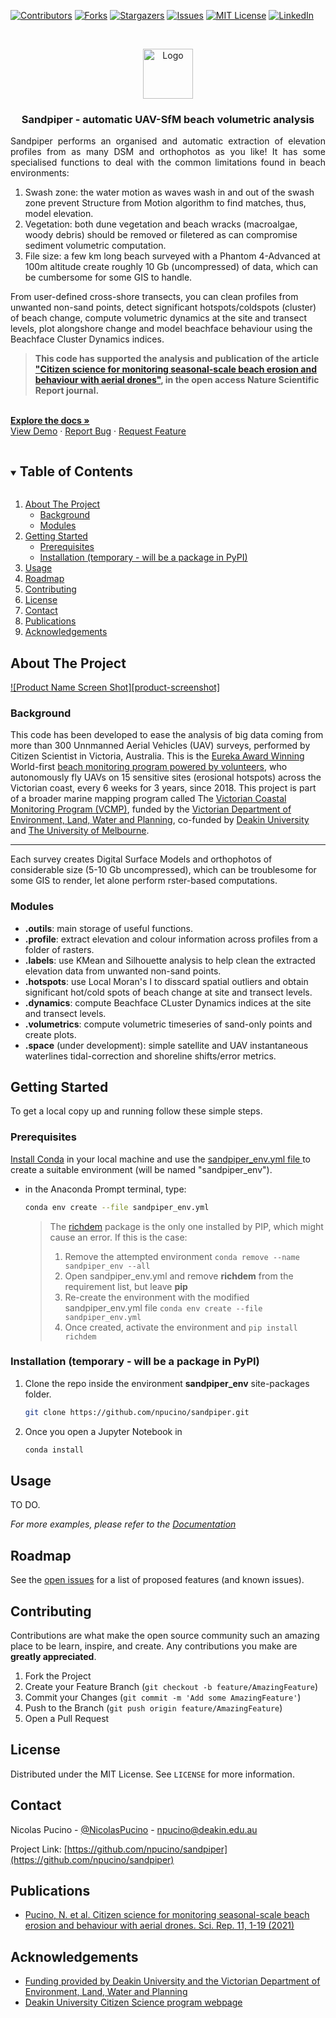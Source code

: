 <!-- PROJECT SHIELDS -->
<!--
*** I'm using markdown "reference style" links for readability.
*** Reference links are enclosed in brackets [ ] instead of parentheses ( ).
*** See the bottom of this document for the declaration of the reference variables
*** for contributors-url, forks-url, etc. This is an optional, concise syntax you may use.
*** https://www.markdownguide.org/basic-syntax/#reference-style-links
-->
[![Contributors][contributors-shield]][contributors-url]
[![Forks][forks-shield]][forks-url]
[![Stargazers][stars-shield]][stars-url]
[![Issues][issues-shield]][issues-url]
[![MIT License][license-shield]][license-url]
[![LinkedIn][linkedin-shield]][linkedin-url]



<!-- PROJECT LOGO -->
<br />
<p align="center">
  <a href="https://github.com/npucino/sandpiper">
    <img src="images/logo.png" alt="Logo" width="80" height="80">
  </a>

  <h3 align="center">Sandpiper - automatic UAV-SfM beach volumetric analysis</h3>

  <p align="justify">
    Sandpiper performs an organised and automatic extraction of elevation profiles from as many DSM and orthophotos as you like!
    It has some specialised functions to deal with the common limitations found in beach environments:
  <ol>
    <li>Swash zone: the water motion as waves wash in and out of the swash zone prevent Structure from Motion algorithm to find matches, thus, model elevation.</li>
    <li>Vegetation: both dune vegetation and beach wracks (macroalgae, woody debris) should be removed or filetered as can compromise sediment volumetric computation.</li>
    <li>File size: a few km long beach surveyed with a Phantom 4-Advanced at 100m altitude create roughly 10 Gb (uncompressed) of data, which can be cumbersome for some GIS to handle.</li>
  </ol>
  
  From user-defined cross-shore transects, you can clean profiles from unwanted non-sand points, detect significant hotspots/coldspots (cluster) of beach change, compute     volumetric dynamics at the site and transect levels, plot alongshore change and model beachface behaviour using the Beachface Cluster Dynamics indices.
  
  >**This code has supported the analysis and publication of the article ["Citizen science for monitoring seasonal-scale beach erosion and behaviour with aerial drones"](https://rdcu.be/cfgvu  "link to paper"), in the open access Nature Scientific Report journal.**


  <br />
  <a href="https://github.com/npucino/sandpiper"><strong>Explore the docs »</strong></a>
  <br />
  <a href="https://github.com/npucino/sandpiper">View Demo</a>
  ·
  <a href="https://github.com/npucino/sandpiper/issues">Report Bug</a>
  ·
  <a href="https://github.com/npucino/sandpiper/issues">Request Feature</a>
  </p>
</p>



<!-- TABLE OF CONTENTS -->
<details open="open">
  <summary><h2 style="display: inline-block">Table of Contents</h2></summary>
  <ol>
    <li>
      <a href="#about-the-project">About The Project</a>
      <ul>
        <li><a href="#Background">Background</a></li>
        <li><a href="#Modules">Modules</a></li>
      </ul>
    </li>
    <li>
      <a href="#getting-started">Getting Started</a>
      <ul>
        <li><a href="#prerequisites">Prerequisites</a></li>
        <li><a href="#Installation (temporary - will be a package in PyPI)">Installation (temporary - will be a package in PyPI)</a></li>
      </ul>
    </li>
    <li><a href="#usage">Usage</a></li>
    <li><a href="#roadmap">Roadmap</a></li>
    <li><a href="#contributing">Contributing</a></li>
    <li><a href="#license">License</a></li>
    <li><a href="#contact">Contact</a></li>
    <li><a href="#publications">Publications</a></li>
    <li><a href="#acknowledgements">Acknowledgements</a></li>
   
  </ol>
</details>



<!-- ABOUT THE PROJECT -->
## About The Project

[![Product Name Screen Shot][product-screenshot]](https://example.com)

<!-- Background -->
### Background
This code has been developed to ease the analysis of big data coming from more than 300 Unnmanned Aerial Vehicles (UAV) surveys, performed by Citizen Scientist in Victoria, Australia. This is the [Eureka Award Winning](https://www.deakin.edu.au/about-deakin/media-releases/articles/eureka-prize-win-for-world-first-citizen-science-program) World-first [beach monitoring program powered by volunteers](https://www.marinemapping.org/vcmp-citizen-science "info on the Citizen Science project"), who autonomously fly UAVs on 15 sensitive sites (erosional hotspots) across the Victorian coast, every 6 weeks for 3 years, since 2018. This project is part of a broader marine mapping program called The [Victorian Coastal Monitoring Program (VCMP)](https://www.marineandcoasts.vic.gov.au/coastal-programs/victorian-coastal-monitoring-program "VCMP website"), funded by the [Victorian Department of Environment, Land, Water and Planning](https://www.delwp.vic.gov.au/ "DELWP website"), co-funded by [Deakin University](https://www.deakin.edu.au/ "Deakin Uni website") and [The University of Melbourne](https://www.unimelb.edu.au/ "UniMelb website").
***
Each survey creates Digital Surface Models and orthophotos of considerable size (5-10 Gb uncompressed), which can be troublesome for some GIS to render, let alone perform rster-based computations.

<!-- modules -->
### Modules

* **.outils**: main storage of useful functions.
* **.profile**: extract elevation and colour information across profiles from a folder of rasters.
* **.labels**: use KMean and Silhouette analysis to help clean the extracted elevation data from unwanted non-sand points.
* **.hotspots**: use Local Moran's I to disscard spatial outliers and obtain significant hot/cold spots of beach change at site and transect levels.
* **.dynamics**: compute Beachface CLuster Dynamics indices at the site and transect levels.
* **.volumetrics**: compute volumetric timeseries of sand-only points and create plots.
* **.space** (under development): simple satellite and UAV instantaneous waterlines tidal-correction and shoreline shifts/error metrics.



<!-- GETTING STARTED -->
## Getting Started

To get a local copy up and running follow these simple steps.

### Prerequisites
[Install Conda] in your local machine and use the [sandpiper_env.yml file ](../blob/master/sandpiper_env.yml) to create a suitable environment (will be named "sandpiper_env").
* in the Anaconda Prompt terminal, type:
  ```sh
  conda env create --file sandpiper_env.yml
  ```
  > The [richdem](https://pypi.org/project/richdem/ "richdem pypi page") package is the only one installed by PIP, which might cause an error.
  > If this is the case:
  > 1. Remove the attempted environment `conda remove --name sandpiper_env --all`
  > 2. Open sandpiper_env.yml and remove **richdem** from the requirement list, but leave **pip**
  > 3. Re-create the environment with the modified sandpiper_env.yml file `conda env create --file sandpiper_env.yml`
  > 4. Once created, activate the environment and `pip install richdem`

### Installation (temporary - will be a package in PyPI)

1. Clone the repo inside the environment **sandpiper_env** site-packages folder.
   ```sh
   git clone https://github.com/npucino/sandpiper.git
   ```
2. Once you open a Jupyter Notebook in 
   ```sh
   conda install
   ```



<!-- USAGE EXAMPLES -->
## Usage

TO DO.

_For more examples, please refer to the [Documentation](https://example.com)_



<!-- ROADMAP -->
## Roadmap

See the [open issues](https://github.com/npucino/sandpiper/issues) for a list of proposed features (and known issues).



<!-- CONTRIBUTING -->
## Contributing

Contributions are what make the open source community such an amazing place to be learn, inspire, and create. Any contributions you make are **greatly appreciated**.

1. Fork the Project
2. Create your Feature Branch (`git checkout -b feature/AmazingFeature`)
3. Commit your Changes (`git commit -m 'Add some AmazingFeature'`)
4. Push to the Branch (`git push origin feature/AmazingFeature`)
5. Open a Pull Request



<!-- LICENSE -->
## License

Distributed under the MIT License. See `LICENSE` for more information.



<!-- CONTACT -->
## Contact

Nicolas Pucino - [@NicolasPucino](https://twitter.com/@NicolasPucino) - npucino@deakin.edu.au

Project Link: [https://github.com/npucino/sandpiper](https://github.com/npucino/sandpiper)


<!-- Publications -->
## Publications

* [Pucino, N. et al. Citizen science for monitoring seasonal-scale beach erosion and behaviour with aerial drones. Sci. Rep. 11, 1-19 (2021)](https://rdcu.be/cfgvu)

<!-- ACKNOWLEDGEMENTS -->
## Acknowledgements

* [Funding provided by Deakin University and the Victorian Department of Environment, Land, Water and Planning](https://www.marineandcoasts.vic.gov.au/coastal-programs/victorian-coastal-monitoring-program)
* [Deakin University Citizen Science program webpage](https://www.marinemapping.org/vcmp-citizen-science)






<!-- MARKDOWN LINKS & IMAGES -->
<!-- https://www.markdownguide.org/basic-syntax/#reference-style-links -->
[contributors-shield]: https://img.shields.io/github/contributors/npucino/repo.svg?style=for-the-badge
[contributors-url]: https://github.com/npucino/sandpiper/graphs/contributors
[forks-shield]: https://img.shields.io/github/forks/npucino/repo.svg?style=for-the-badge
[forks-url]: https://github.com/npucino/sandpiper/network/members
[stars-shield]: https://img.shields.io/github/stars/npucino/repo.svg?style=for-the-badge
[stars-url]: https://github.com/npucino/sandpiper/stargazers
[issues-shield]: https://img.shields.io/github/issues/npucino/repo.svg?style=for-the-badge
[issues-url]: https://github.com/npucino/sandpiper/issues
[license-shield]: https://img.shields.io/github/license/npucino/repo.svg?style=for-the-badge
[license-url]: https://github.com/npucino/sandpiper/blob/master/LICENSE.txt
[linkedin-shield]: https://img.shields.io/badge/-LinkedIn-black.svg?style=for-the-badge&logo=linkedin&colorB=555
[linkedin-url]: https://www.linkedin.com/in/nicolaspucino/

[Install Conda]:https://www.anaconda.com/products/individual "Anaconda download website"
